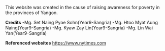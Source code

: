 This website was created in the cause of raising awareness for poverty in the provinces of Yangon. 

__Credits__
-Mg. Set Naing Pyae Sohn(Year9-Sangria)
-Mg. Htoo Myat Aung Naing(Year9-Sangria)
-Mg. Kyaw Zay Lin(Year9-Sangria)
-Mg. Lin Wai Yan(Year9-Sangria)

__Referenced websites__
https://www.nytimes.com
